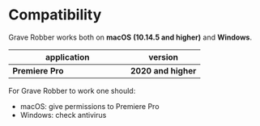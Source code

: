 # Compatibility

Grave Robber works both on **macOS** **(10.14.5 and higher)** and **Windows**.

<table><thead><tr><th width="217">application</th><th>version</th></tr></thead><tbody><tr><td><strong>Premiere Pro</strong></td><td><strong>2020 and higher</strong></td></tr></tbody></table>

For Grave Robber to work one should:

* macOS: give permissions to Premiere Pro
* Windows: check antivirus
